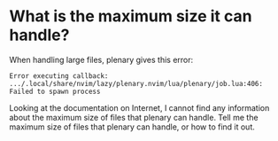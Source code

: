 # What is the maximum size it can handle?

When handling large files, plenary gives this error:

```
Error executing callback:                                                                                                                                                                                                          
.../.local/share/nvim/lazy/plenary.nvim/lua/plenary/job.lua:406: Failed to spawn process
```

Looking at the documentation on Internet, I cannot find any information about the maximum size of files that plenary can handle.
Tell me the maximum size of files that plenary can handle, or how to find it out.
